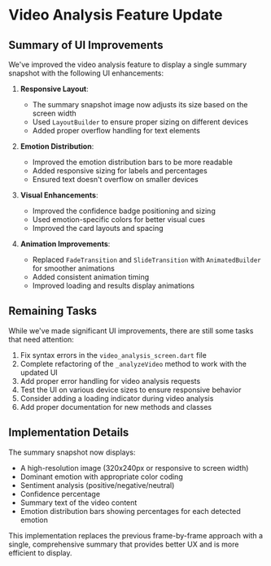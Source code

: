 # Video Analysis Feature Update

## Summary of UI Improvements

We've improved the video analysis feature to display a single summary snapshot with the following UI enhancements:

1. **Responsive Layout**:
   - The summary snapshot image now adjusts its size based on the screen width
   - Used `LayoutBuilder` to ensure proper sizing on different devices
   - Added proper overflow handling for text elements

2. **Emotion Distribution**:
   - Improved the emotion distribution bars to be more readable
   - Added responsive sizing for labels and percentages
   - Ensured text doesn't overflow on smaller devices

3. **Visual Enhancements**:
   - Improved the confidence badge positioning and sizing
   - Used emotion-specific colors for better visual cues
   - Improved the card layouts and spacing

4. **Animation Improvements**:
   - Replaced `FadeTransition` and `SlideTransition` with `AnimatedBuilder` for smoother animations
   - Added consistent animation timing
   - Improved loading and results display animations

## Remaining Tasks

While we've made significant UI improvements, there are still some tasks that need attention:

1. Fix syntax errors in the `video_analysis_screen.dart` file
2. Complete refactoring of the `_analyzeVideo` method to work with the updated UI
3. Add proper error handling for video analysis requests
4. Test the UI on various device sizes to ensure responsive behavior
5. Consider adding a loading indicator during video analysis
6. Add proper documentation for new methods and classes

## Implementation Details

The summary snapshot now displays:

- A high-resolution image (320x240px or responsive to screen width)
- Dominant emotion with appropriate color coding
- Sentiment analysis (positive/negative/neutral)
- Confidence percentage
- Summary text of the video content
- Emotion distribution bars showing percentages for each detected emotion

This implementation replaces the previous frame-by-frame approach with a single, comprehensive summary that provides better UX and is more efficient to display.
